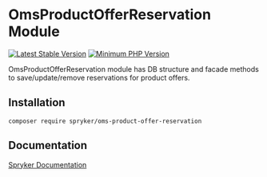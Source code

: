 # OmsProductOfferReservation Module
[![Latest Stable Version](https://poser.pugx.org/spryker/oms-product-offer-reservation/v/stable.svg)](https://packagist.org/packages/spryker/oms-product-offer-reservation)
[![Minimum PHP Version](https://img.shields.io/badge/php-%3E%3D%207.3-8892BF.svg)](https://php.net/)

OmsProductOfferReservation module has DB structure and facade methods to save/update/remove reservations for product offers.

## Installation

```
composer require spryker/oms-product-offer-reservation
```

## Documentation

[Spryker Documentation](https://academy.spryker.com/developing_with_spryker/module_guide/modules.html)

